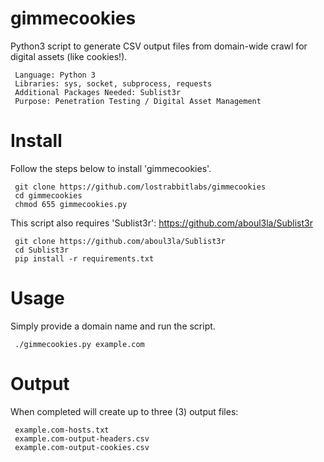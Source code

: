 # gimmecookies
Python3 script to generate CSV output files from domain-wide crawl for digital assets (like cookies!).

     Language: Python 3
     Libraries: sys, socket, subprocess, requests
     Additional Packages Needed: Sublist3r
     Purpose: Penetration Testing / Digital Asset Management


# Install
Follow the steps below to install 'gimmecookies'.

     git clone https://github.com/lostrabbitlabs/gimmecookies
     cd gimmecookies
     chmod 655 gimmecookies.py


This script also requires 'Sublist3r':
https://github.com/aboul3la/Sublist3r

     git clone https://github.com/aboul3la/Sublist3r
     cd Sublist3r
     pip install -r requirements.txt
     

# Usage
Simply provide a domain name and run the script.

     ./gimmecookies.py example.com


# Output
When completed will create up to three (3) output files:

     example.com-hosts.txt
     example.com-output-headers.csv
     example.com-output-cookies.csv
